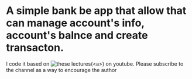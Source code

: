 # A simple bank be app that allow that can manage account's info, account's balnce and create transacton.
I code it based on ![these lectures](https://www.youtube.com/playlist?list=PLy_6D98if3ULEtXtNSY_2qN21VCKgoQAE)(&lt;a&gt;) on youtube. Please subscribe to the channel as a way to encourage the author
